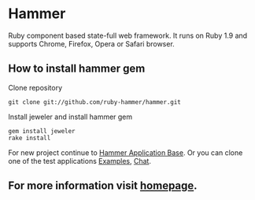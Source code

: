 # Hammer

Ruby component based state-full web framework.
It runs on Ruby 1.9 and supports Chrome, Firefox, Opera or Safari browser.

## How to install hammer gem

Clone repository

    git clone git://github.com/ruby-hammer/hammer.git

Install jeweler and install hammer gem

    gem install jeweler
    rake install

For new project continue to [Hammer Application Base](http://github.com/ruby-hammer/hammer-app-base).
Or you can clone one of the test applications [Examples](http://github.com/ruby-hammer/hammer-examples),
[Chat](http://github.com/ruby-hammer/hammer-chat).

## For more information visit [homepage](http://ruby-hammer.github.com/hammer/).

